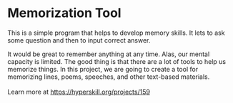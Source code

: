# Memorization Tool

This is a simple program that helps to develop memory skills. 
It lets to ask some question and then to input correct answer.

It would be great to remember anything at any time. Alas, our mental capacity
  is limited. The good thing is that there are a lot of tools to help us memorize
  things. In this project, we are going to create a tool for memorizing lines, poems,
  speeches, and other text-based materials.<br/><br/>Learn more at <a href="https://hyperskill.org/projects/159?utm_source=ide&utm_medium=ide&utm_campaign=ide&utm_content=project-card">https://hyperskill.org/projects/159</a>
